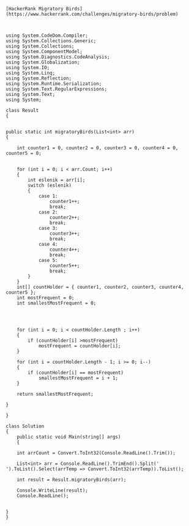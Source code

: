     [HackerRank Migratory Birds](https://www.hackerrank.com/challenges/migratory-birds/problem)
    
    
    
    using System.CodeDom.Compiler;
    using System.Collections.Generic;
    using System.Collections;
    using System.ComponentModel;
    using System.Diagnostics.CodeAnalysis;
    using System.Globalization;
    using System.IO;
    using System.Linq;
    using System.Reflection;
    using System.Runtime.Serialization;
    using System.Text.RegularExpressions;
    using System.Text;
    using System;

    class Result
    {
       

    public static int migratoryBirds(List<int> arr)
    {
        
        int counter1 = 0, counter2 = 0, counter3 = 0, counter4 = 0, counter5 = 0;


        for (int i = 0; i < arr.Count; i++)
        {
            int eslenik = arr[i];
            switch (eslenik)
            {
                case 1:
                    counter1++;
                    break;
                case 2:
                    counter2++;
                    break;
                case 3:
                    counter3++;
                    break;
                case 4:
                    counter4++;
                    break;
                case 5:
                    counter5++;
                    break;
            }
        }
        int[] countHolder = { counter1, counter2, counter3, counter4, counter5 };
        int mostFrequent = 0;
        int smallestMostFrequent = 0;

              


        for (int i = 0; i < countHolder.Length ; i++)
        {
            if (countHolder[i] >mostFrequent)
                mostFrequent = countHolder[i];            
        }

        for (int i = countHolder.Length - 1; i >= 0; i--)
        {
            if (countHolder[i] == mostFrequent)
                smallestMostFrequent = i + 1;
        }

        return smallestMostFrequent;

    }

    }

    class Solution
    {
        public static void Main(string[] args)
        {
       
        int arrCount = Convert.ToInt32(Console.ReadLine().Trim());

        List<int> arr = Console.ReadLine().TrimEnd().Split(' ').ToList().Select(arrTemp => Convert.ToInt32(arrTemp)).ToList();

        int result = Result.migratoryBirds(arr);

        Console.WriteLine(result);
        Console.ReadLine();

        
    }
    }
